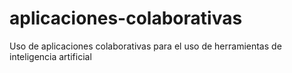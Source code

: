 # aplicaciones-colaborativas
Uso de aplicaciones colaborativas para el uso de herramientas de inteligencia artificial

